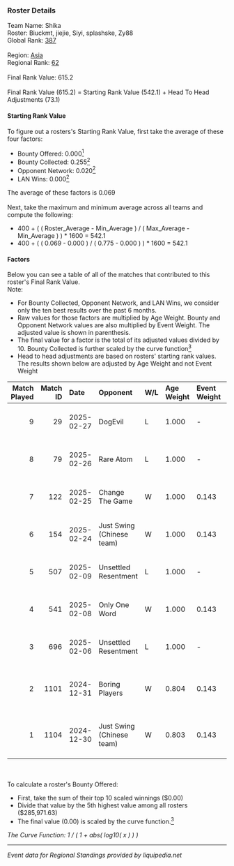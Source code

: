 ### Roster Details<br />
Team Name: Shika<br />
Roster: Biuckmt, jiejie, Siyi, splashske, Zy88<br />
Global Rank: [387](../../standings_global_2025_02_28.md)<br />
<br />
Region: [Asia]( ../../standings_asia_2025_02_28.md)<br />
Regional Rank: [62]( ../../standings_asia_2025_02_28.md)<br />
<br />
Final Rank Value:  615.2<br />
<br />
Final Rank Value (615.2) = Starting Rank Value (542.1) + Head To Head Adjustments (73.1)<br />

#### Starting Rank Value<br />
To figure out a rosters's Starting Rank Value, first take the average of these four factors:<br />
- Bounty Offered: 0.000[<sup>1</sup>](#table2)
- Bounty Collected: 0.255[<sup>2</sup>](#table1)
- Opponent Network: 0.020[<sup>2</sup>](#table1)
- LAN Wins: 0.000[<sup>2</sup>](#table1)

The average of these factors is 0.069<br />
<br />
Next, take the maximum and minimum average across all teams and compute the following:<br />
- 400 + ( ( Roster_Average - Min_Average ) / ( Max_Average - Min_Average ) ) * 1600 = 542.1
- 400 + ( ( 0.069 - 0.000 ) / ( 0.775 - 0.000 ) ) * 1600 = 542.1


#### Factors<br />
Below you can see a table of all of the matches that contributed to this roster's Final Rank Value.<br />
Note:<br />

- For Bounty Collected, Opponent Network, and LAN Wins, we consider only the ten best results over the past 6 months.
- Raw values for those factors are multiplied by Age Weight. Bounty and Opponent Network values are also multiplied by Event Weight. The adjusted value is shown in parenthesis.
- The final value for a factor is the total of its adjusted values divided by 10. Bounty Collected is further scaled by the curve function[<sup>3</sup>](#curveFunction)
- Head to head adjustments are based on rosters' starting rank values. The results shown below are adjusted by Age Weight and not Event Weight
<span id="table1"></span><br />


| Match Played | Match ID | Date       | Opponent                  | W/L | Age Weight | Event Weight | Bounty Collected | Opponent Network | LAN Wins  | H2H Adj. | Roster                                 |
| -: | -: | :- | :- | :- | :- | :- | :- | :- | :- | -: | :- |
|            9 |       29 | 2025-02-27 | DogEvil                   | L   | 1.000      | -            | -                | -                | -         |    -5.54 | Biuckmt, jiejie, Siyi, splashske, Zy88 |
|            8 |       79 | 2025-02-26 | Rare Atom                 | L   | 1.000      | -            | -                | -                | -         |    -3.69 | Biuckmt, jiejie, Siyi, splashske, Zy88 |
|            7 |      122 | 2025-02-25 | Change The Game           | W   | 1.000      | 0.143        | 0.072 (0.010)    | 0.136 (0.019)    | 0 (0.000) |    23.05 | Biuckmt, jiejie, Siyi, splashske, Zy88 |
|            6 |      154 | 2025-02-24 | Just Swing (Chinese team) | W   | 1.000      | 0.143        | 0.006 (0.001)    | 0.537 (0.077)    | 0 (0.000) |    21.09 | Biuckmt, jiejie, Siyi, splashske, Zy88 |
|            5 |      507 | 2025-02-09 | Unsettled Resentment      | L   | 1.000      | -            | -                | -                | -         |    -6.30 | Biuckmt, jiejie, S1kura, Siyi, Zy88    |
|            4 |      541 | 2025-02-08 | Only One Word             | W   | 1.000      | 0.143        | 0.001 (0.000)    | 0.205 (0.029)    | 0 (0.000) |    19.04 | Biuckmt, jiejie, S1kura, Siyi, Zy88    |
|            3 |      696 | 2025-02-06 | Unsettled Resentment      | L   | 1.000      | -            | -                | -                | -         |    -5.19 | Biuckmt, jiejie, S1kura, Siyi, Zy88    |
|            2 |     1101 | 2024-12-31 | Boring Players            | W   | 0.804      | 0.143        | 0.000 (0.000)    | 0.130 (0.015)    | 0 (0.000) |    11.07 | Biuckmt, FIOURN, jiejie, NARONE, Zy88  |
|            1 |     1104 | 2024-12-30 | Just Swing (Chinese team) | W   | 0.803      | 0.143        | 0.006 (0.001)    | 0.537 (0.062)    | 0 (0.000) |    19.62 | Biuckmt, FIOURN, jiejie, NARONE, Zy88  |

<br />
<span id="table2"></span><br />
To calculate a roster's Bounty Offered:<br />

- First, take the sum of their top 10 scaled winnings ($0.00)
- Divide that value by the 5th highest value among all rosters ($285,971.63)
- The final value (0.00) is scaled by the curve function.[<sup>3</sup>](#curveFunction)

<span id="curveFunction"></span>_The Curve Function: 1 / ( 1 + abs( log10( x ) ) )_<br />

---
_Event data for Regional Standings provided by liquipedia.net_<br />
